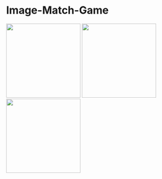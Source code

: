 # Image-Match-Game
<div>
  <img src="https://github.com/mbakr0/Image-Match-Game/assets/24358810/7309f858-379b-4263-8ffc-4c68c8d8d664" width="200">
  <img src="https://github.com/mbakr0/Image-Match-Game/assets/24358810/21b5c4f5-ab45-4d6f-a4cc-4da071ea8cf2" width="200">
  <img src="https://github.com/mbakr0/Image-Match-Game/assets/24358810/d9064e94-cd0b-4fda-9d7b-06fed377cf1c" width="200">
</div>
